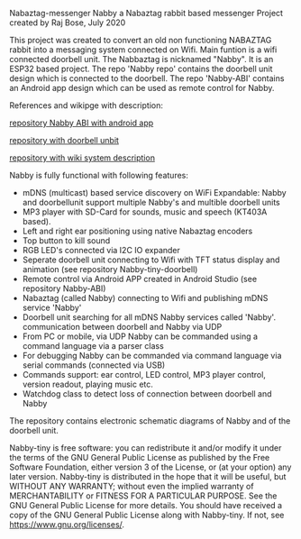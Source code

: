 Nabaztag-messenger Nabby a Nabaztag rabbit based messenger Project
created by Raj Bose, July 2020

This project was created to convert an old non functioning NABAZTAG rabbit into a messaging system connected on Wifi.
Main funtion is a wifi connected doorbell unit. The Nabbaztag is nicknamed "Nabby". 
It is an ESP32 based project. The repo 'Nabby repo' contains the doorbell unit design which is connected to the doorbell. 
The repo 'Nabby-ABI' contains an Android app design which can be used as remote control for Nabby.

References and wikipge with description:

   [repository Nabby ABI with android app](https://github.com/rkbose/Nabby-ABI)
   
   [repository with doorbell unbit](https://github.com/rkbose/Nabby-tiny-doorbell)
   
   [repository with wiki system description](https://github.com/rkbose/Nabby-tiny/wiki/Nabby-Rabbit-home-automation-%E2%80%90-Rabbit-as-doorbell-unit) 

Nabby is fully functional with following features:
- mDNS (multicast) based service discovery on WiFi Expandable: Nabby and doorbellunit support multiple Nabby's and multible doorbell units
- MP3 player with SD-Card for sounds, music and speech (KT403A based).
- Left and right ear positioning using native Nabaztag encoders
- Top button to kill sound
- RGB LED's connected via I2C IO expander
- Seperate doorbell unit connecting to Wifi with TFT status display and animation (see repository Nabby-tiny-doorbell)
- Remote control via Android APP created in Android Studio (see repository Nabby-ABI)
- Nabaztag (called Nabby) connecting to Wifi and publishing mDNS service 'Nabby'
- Doorbell unit searching for all mDNS Nabby services called 'Nabby'. communication between doorbell and Nabby via UDP
- From PC or mobile, via UDP Nabby can be commanded using a command language via a parser class
- For debugging Nabby can be commanded via command language via serial commands (connected via USB)
- Commands support: ear control, LED control, MP3 player control, version readout, playing music etc.
- Watchdog class to detect loss of connection between doorbell and Nabby

The repository contains electronic schematic diagrams of Nabby and of the doorbell unit.

Nabby-tiny is free software: you can redistribute it and/or modify it under the terms of the GNU General Public License as published by the Free Software Foundation, either version 3 of the License, or (at your option) any later version. Nabby-tiny is distributed in the hope that it will be useful, but WITHOUT ANY WARRANTY; without even the implied warranty of MERCHANTABILITY or FITNESS FOR A PARTICULAR PURPOSE. See the GNU General Public License for more details. You should have received a copy of the GNU General Public License along with Nabby-tiny. If not, see https://www.gnu.org/licenses/.
